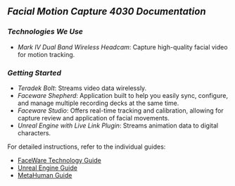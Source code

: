 ## *Facial Motion Capture 4030 Documentation*

### *Technologies We Use*

- *Mark IV Dual Band Wireless Headcam*: Capture high-quality facial video for motion tracking.

### *Getting Started*
- *Teradek Bolt*: Streams video data wirelessly.
- *Faceware Shepherd*: Application built to help you easily sync, configure, and manage multiple recording decks at the same time.
- *Faceware Studio*: Offers real-time tracking and calibration, allowing for capture review and application of facial movements.
- *Unreal Engine with Live Link Plugin*: Streams animation data to digital characters.

For detailed instructions, refer to the individual guides:

- [FaceWare Technology Guide](./FacialMotion/faceWareStudio.md)
- [Unreal Engine Guide](./FacialMotion/Unreal.md)
- [MetaHuman Guide](./FacialMotion/meta.md)
